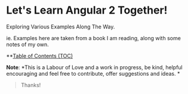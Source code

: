 # Let's Learn Angular 2 Together!

Exploring Various Examples Along The Way.

ie. Examples here are taken from a book I am reading, along with some notes of my own.

**[Table of Contents (TOC)](https://github.com/profoundhub/ng2-too/blob/Daniel/TOC.md)

**Note**: *This is a Labour of Love and a work in progress, be kind, helpful encouraging and feel free to contribute, offer suggestions and ideas. *

> Thanks!
